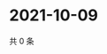 # 2021-10-09

共 0 条

<!-- BEGIN WEIBO -->
<!-- 最后更新时间 Sat Oct 09 2021 07:08:44 GMT+0800 (China Standard Time) -->

<!-- END WEIBO -->
